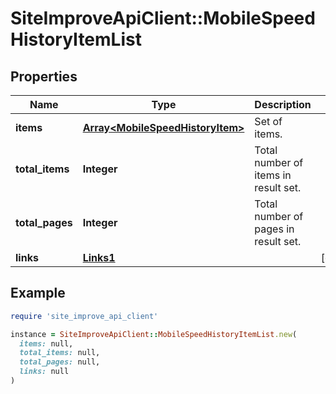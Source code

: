 # SiteImproveApiClient::MobileSpeedHistoryItemList

## Properties

| Name | Type | Description | Notes |
| ---- | ---- | ----------- | ----- |
| **items** | [**Array&lt;MobileSpeedHistoryItem&gt;**](MobileSpeedHistoryItem.md) | Set of items. |  |
| **total_items** | **Integer** | Total number of items in result set. |  |
| **total_pages** | **Integer** | Total number of pages in result set. |  |
| **links** | [**Links1**](Links1.md) |  | [optional] |

## Example

```ruby
require 'site_improve_api_client'

instance = SiteImproveApiClient::MobileSpeedHistoryItemList.new(
  items: null,
  total_items: null,
  total_pages: null,
  links: null
)
```

